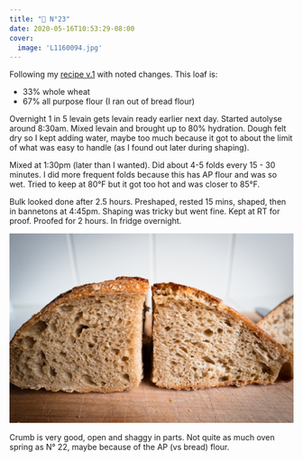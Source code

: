```yaml
---
title: "🍞 N°23"
date: 2020-05-16T10:53:29-08:00
cover:
  image: 'L1160094.jpg'
---
```


Following my [recipe v.1](/entries/bread-recipe-v.1) with noted changes. This loaf is:

- 33% whole wheat
- 67% all purpose flour (I ran out of bread flour)

Overnight 1 in 5 levain gets levain ready earlier next day.
Started autolyse around 8:30am. Mixed levain and brought up to 80% hydration. Dough felt dry so I kept adding water, maybe too much because it got to about the limit of what was easy to handle (as I found out later during shaping).

Mixed at 1:30pm (later than I wanted). Did about 4-5 folds every 15 - 30 minutes. I did more frequent folds because this has AP flour and was so wet. Tried to keep at 80°F but it got too hot and was closer to 85°F.

Bulk looked done after 2.5 hours. Preshaped, rested 15 mins, shaped, then in bannetons at 4:45pm. Shaping was tricky but went fine. Kept at RT for proof. Proofed for 2 hours. In fridge overnight.

![](L1160093.jpg)

Crumb is very good, open and shaggy in parts. Not quite as much oven spring as N° 22, maybe because of the AP (vs bread) flour.

